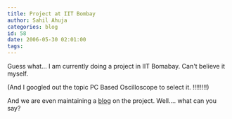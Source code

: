 ```yaml
---
title: Project at IIT Bombay
author: Sahil Ahuja
categories: blog
id: 58
date: 2006-05-30 02:01:00
tags:
---
```


Guess what...
I am currently doing a project in IIT Bomabay. Can't believe it myself.

(And I googled out the topic PC Based Oscilloscope to select it.  !!!!!!!!)

And we are even maintaining a [ blog](http://pcbasedoscilloscope.blogspot.com) on the project. Well.... what can you say?